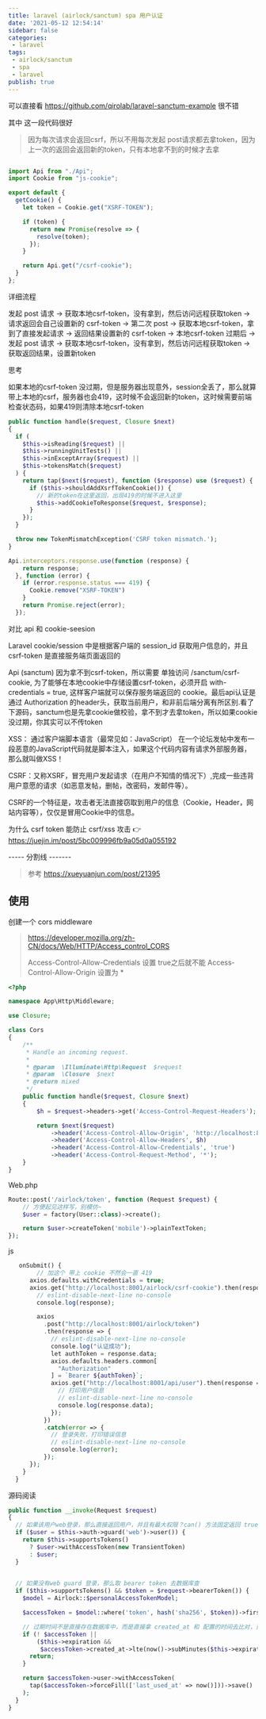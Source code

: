 ```yaml
---
title: laravel (airlock/sanctum) spa 用户认证
date: '2021-05-12 12:54:14'
sidebar: false
categories:
 - laravel
tags:
 - airlock/sanctum
 - spa
 - laravel
publish: true
---
```



可以直接看 https://github.com/qirolab/laravel-sanctum-example 很不错

其中 这一段代码很好

> 因为每次请求会返回csrf，所以不用每次发起 post请求都去拿token，因为上一次的返回会返回新的token，只有本地拿不到的时候才去拿

```js

import Api from "./Api";
import Cookie from "js-cookie";

export default {
  getCookie() {
    let token = Cookie.get("XSRF-TOKEN");

    if (token) {
      return new Promise(resolve => {
        resolve(token);
      });
    }

    return Api.get("/csrf-cookie");
  }
};
```

详细流程

发起 post 请求 -> 获取本地csrf-token，没有拿到，然后访问远程获取token -> 请求返回会自己设置新的 csrf-token -> 第二次 post -> 获取本地csrf-token，拿到了直接发起请求 -> 返回结果设置新的 csrf-token -> 本地csrf-token 过期后 -> 发起 post 请求 -> 获取本地csrf-token，没有拿到，然后访问远程获取token -> 获取返回结果，设置新token



思考

如果本地的csrf-token 没过期，但是服务器出现意外，session全丢了，那么就算带上本地的csrf，服务器也会419，这时候不会返回新的token，这时候需要前端检查状态码，如果419则清除本地csrf-token

```php
public function handle($request, Closure $next)
{
  if (
    $this->isReading($request) ||
    $this->runningUnitTests() ||
    $this->inExceptArray($request) ||
    $this->tokensMatch($request)
  ) {
    return tap($next($request), function ($response) use ($request) {
      if ($this->shouldAddXsrfTokenCookie()) {
        // 新的token在这里返回，出现419的时候不进入这里
        $this->addCookieToResponse($request, $response);
      }
    });
  }

  throw new TokenMismatchException('CSRF token mismatch.');
}
```

```js
Api.interceptors.response.use(function (response) {
    return response;
  }, function (error) {
    if (error.response.status === 419) {
      Cookie.remove("XSRF-TOKEN")
    }
    return Promise.reject(error);
  });
```



对比 api 和 cookie-seesion



Laravel cookie/session 中是根据客户端的 session_id 获取用户信息的，并且 csrf-token 是直接服务端页面返回的



Api (sanctum) 因为拿不到csrf-token，所以需要 单独访问 /sanctum/csrf-cookie, 为了能够在本地cookie中存储设置csrf-token，必须开启 with-credentials = true, 这样客户端就可以保存服务端返回的 cookie。最后api认证是通过 Authorization 的header头，获取当前用户，和非前后端分离有所区别.看了下源码，sanctum也是先拿cookie做校验，拿不到才去拿token，所以如果cookie没过期，你其实可以不传token



XSS： 通过客户端脚本语言（最常见如：JavaScript）
在一个论坛发帖中发布一段恶意的JavaScript代码就是脚本注入，如果这个代码内容有请求外部服务器，那么就叫做XSS！

CSRF：又称XSRF，冒充用户发起请求（在用户不知情的情况下）,完成一些违背用户意愿的请求（如恶意发帖，删帖，改密码，发邮件等）。

CSRF的一个特征是，攻击者无法直接窃取到用户的信息（Cookie，Header，网站内容等），仅仅是冒用Cookie中的信息。

为什么 csrf token 能防止 csrf/xss 攻击 👉 https://juejin.im/post/5bc009996fb9a05d0a055192

----- 分割线 -------

> 参考 https://xueyuanjun.com/post/21395

## 使用

创建一个 cors middleware

> https://developer.mozilla.org/zh-CN/docs/Web/HTTP/Access_control_CORS
>
> Access-Control-Allow-Credentials 设置 true之后就不能 Access-Control-Allow-Origin 设置为 *

```php
<?php

namespace App\Http\Middleware;

use Closure;

class Cors
{
    /**
     * Handle an incoming request.
     *
     * @param  \Illuminate\Http\Request  $request
     * @param  \Closure  $next
     * @return mixed
     */
    public function handle($request, Closure $next)
    {
        $h = $request->headers->get('Access-Control-Request-Headers');

        return $next($request)
            ->header('Access-Control-Allow-Origin', 'http://localhost:8080')
            ->header('Access-Control-Allow-Headers', $h)
            ->header('Access-Control-Allow-Credentials', 'true')
            ->header('Access-Control-Request-Method', '*');
    }
}

```

Web.php

```php
Route::post('/airlock/token', function (Request $request) {
    // 方便起见这样写，别模仿~
    $user = factory(User::class)->create();

    return $user->createToken('mobile')->plainTextToken;
});
```

js

```php
   onSubmit() {
     	// 加这个 带上 cookie 不然会一直 419
      axios.defaults.withCredentials = true;
      axios.get("http://localhost:8001/airlock/csrf-cookie").then(response => {
        // eslint-disable-next-line no-console
        console.log(response);

        axios
          .post("http://localhost:8001/airlock/token")
          .then(response => {
            // eslint-disable-next-line no-console
            console.log("认证成功");
            let authToken = response.data;
            axios.defaults.headers.common[
              "Authorization"
            ] = `Bearer ${authToken}`;
            axios.get("http://localhost:8001/api/user").then(response => {
              // 打印用户信息
              // eslint-disable-next-line no-console
              console.log(response.data);
            });
          })
          .catch(error => {
            // 登录失败，打印错误信息
            // eslint-disable-next-line no-console
            console.log(error);
          });
      });
    }
  }
```





源码阅读



```php
public function __invoke(Request $request)
{
  // 如果该用户web登录，那么直接返回用户，并且有最大权限？can() 方法固定返回 true
  if ($user = $this->auth->guard('web')->user()) {
    return $this->supportsTokens()
      ? $user->withAccessToken(new TransientToken)
      : $user;
  }

  
  // 如果没有web guard 登录，那么取 bearer token 去数据库查
  if ($this->supportsTokens() && $token = $request->bearerToken()) {
    $model = Airlock::$personalAccessTokenModel;

    $accessToken = $model::where('token', hash('sha256', $token))->first();

    // 过期时间不是直接存在数据库中，而是直接拿 created_at 和 配置的时间去比对，更加灵活
    if (! $accessToken ||
        ($this->expiration &&
         $accessToken->created_at->lte(now()->subMinutes($this->expiration)))) {
      return;
    }

    return $accessToken->user->withAccessToken(
      tap($accessToken->forceFill(['last_used_at' => now()]))->save()
    );
  }
}
```


